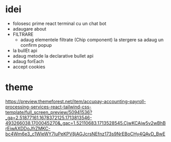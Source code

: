 # idei
- folosesc prime react terminal cu un chat bot
- adaugare about
- FILTRARE
    - adaug elementele filtrate (Chip component)
la stergere sa adaug un confirm popup    
- la bullEt api
 - adaug metode la declarative bullet api
 - adaug forEach
 - accept cookies

# theme

https://preview.themeforest.net/item/accupay-accounting-payroll-processing-services-react-tailwind-css-template/full_screen_preview/50941536?_ga=2.51877161.1678372125.1713813546-493266038.1700045270&_gac=1.52110683.1713528545.CjwKCAjw5v2wBhBrEiwAXDDoJfrZMKC-bc4Wm6e3_c1WleWY7IuPeKPV8jAGJcrsNEfnz173s9NrEBoCHy4QAvD_BwE